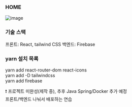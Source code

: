 ### HOME
![image](https://github.com/So-Myoung/react-cafe-app/assets/99127970/c706b696-6090-405c-ae68-a8519e4db42c)

### 기술 스택
프론트: React, tailwind CSS
백엔드: Firebase

### yarn 설치 목록
yarn add react-router-dom react-icons<br>
yarn add -D tailwindcss<br>
yarn add firebase

❗ 프로젝트 미완성(제작 중), 추후 Java Spring/Docker 추가 예정<br>
프론트/백엔드 나눠서 배포하는 연습

